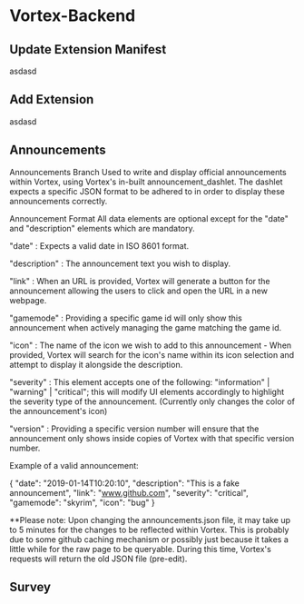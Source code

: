 # Vortex-Backend

## Update Extension Manifest

asdasd

## Add Extension

asdasd

## Announcements

Announcements Branch
Used to write and display official announcements within Vortex, using Vortex's in-built announcement_dashlet. The dashlet expects a specific JSON format to be adhered to in order to display these announcements correctly.

Announcement Format
All data elements are optional except for the "date" and "description" elements which are mandatory.

"date" : Expects a valid date in ISO 8601 format.

"description" : The announcement text you wish to display.

"link" : When an URL is provided, Vortex will generate a button for the announcement allowing the users to click and open the URL in a new webpage.

"gamemode" : Providing a specific game id will only show this announcement when actively managing the game matching the game id.

"icon" : The name of the icon we wish to add to this announcement - When provided, Vortex will search for the icon's name within its icon selection and attempt to display it alongside the description.

"severity" : This element accepts one of the following: "information" | "warning" | "critical"; this will modify UI elements accordingly to highlight the severity type of the announcement. (Currently only changes the color of the announcement's icon)

"version" : Providing a specific version number will ensure that the announcement only shows inside copies of Vortex with that specific version number.

Example of a valid announcement:

{ "date": "2019-01-14T10:20:10", "description": "This is a fake announcement", "link": "www.github.com", "severity": "critical", "gamemode": "skyrim", "icon": "bug" }

**Please note: Upon changing the announcements.json file, it may take up to 5 minutes for the changes to be reflected within Vortex. This is probably due to some github caching mechanism or possibly just because it takes a little while for the raw page to be queryable. During this time, Vortex's requests will return the old JSON file (pre-edit).

## Survey
